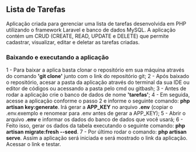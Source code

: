 ## Lista de Tarefas
Aplicação criada para gerenciar uma lista de tarefas desenvolvida em PHP utilizando o framework Laravel e banco de dados MySQL.
A aplicação contém um CRUD (CREATE, READ, UPDATE e DELETE) que permite cadastrar, visualizar, editar e deletar as tarefas criadas.

### Baixando e executando a aplicação
1 - Para baixar a aplica basta clonar o repositório em sua máquina através do comando **'git clone'** junto com o link do repositório git;
2 - Após baixado o repositório, acesar a pasta da aplicação através do terminal da sua IDE ou editor de códigos ou acessando a pasta pelo cmd ou gitbash;
3 - Antes de rodar a aplicação crie o banco de dados de nome **'tarefas'**;
4 - Em seguida, acesse a aplicação conforme o passo 2 e informe o seguinte comando: **php artisan key:generate**. Irá gerar a **APP_KEY** no arquivo **.env** (copiar o .env.exemplo e renomear para .env antes de gerar a APP_KEY);
5 - Abrir o arquivo **.env** e informar os dados do banco de dados que você usará;
6 - Feito isso, gerar os dados da tabela executando o seguinte comando: **php artisan migrate:fresh --seed**.
7 - Por último rodar o comando: **php artisan serve**. Assim a aplicação será iniciada e será mostrado o link da aplicação. Acessar o link e testar.
